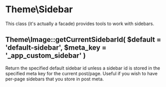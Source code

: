 # Theme\Sidebar

This class (it's actually a facade) provides tools to work with sidebars.

## Theme\Image::getCurrentSidebarId( $default = 'default-sidebar', $meta_key = '_app_custom_sidebar' )

Return the specified default sidebar id unless a sidebar id is stored in the specified meta key for the current post/page.
Useful if you wish to have per-page sidebars that you store in post meta.